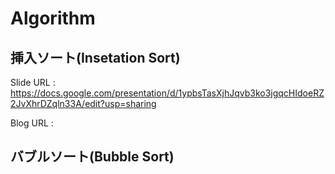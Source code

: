 # Algorithm

## 挿入ソート(Insetation Sort)
Slide URL : https://docs.google.com/presentation/d/1ypbsTasXjhJqvb3ko3jgqcHIdoeRZ2JvXhrDZqln33A/edit?usp=sharing

Blog URL : 

## バブルソート(Bubble Sort)